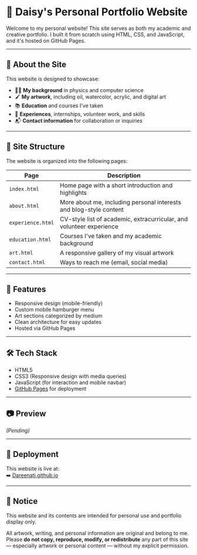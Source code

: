 # 🎨 Daisy's Personal Portfolio Website

Welcome to my personal website! This site serves as both my academic and creative portfolio. I built it from scratch using HTML, CSS, and JavaScript, and it's hosted on GitHub Pages.

---

## 📄 About the Site

This website is designed to showcase:
- 👩‍🔬 **My background** in physics and computer science
- 🖌️ **My artwork**, including oil, watercolor, acrylic, and digital art
- 📚 **Education** and courses I've taken
- 💼 **Experiences**, internships, volunteer work, and skills
- 📬 **Contact information** for collaboration or inquiries

---

## 🧭 Site Structure

The website is organized into the following pages:

| Page        | Description |
|-------------|-------------|
| `index.html` | Home page with a short introduction and highlights |
| `about.html` | More about me, including personal interests and blog-style content |
| `experience.html` | CV-style list of academic, extracurricular, and volunteer experience |
| `education.html` | Courses I've taken and my academic background |
| `art.html` | A responsive gallery of my visual artwork |
| `contact.html` | Ways to reach me (email, social media) |

---

## 🚀 Features

- Responsive design (mobile-friendly)
- Custom mobile hamburger menu
- Art sections categorized by medium
- Clean architecture for easy updates
- Hosted via GitHub Pages

---

## 🛠️ Tech Stack

- HTML5
- CSS3 (Responsive design with media queries)
- JavaScript (for interaction and mobile navbar)
- [GitHub Pages](https://pages.github.com/) for deployment

---

## 📷 Preview

*(Pending)*

---

## 📌 Deployment

This website is live at:  
➡️ [Dareenatj.github.io](https://Dareenatj.github.io)

---

## 📎 Notice

This website and its contents are intended for personal use and portfolio display only.

All artwork, writing, and personal information are original and belong to me.  
Please **do not copy, reproduce, modify, or redistribute** any part of this site — especially artwork or personal content — without my explicit permission.

